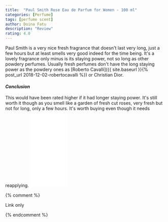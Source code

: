 ```yaml
---
title:  "Paul Smith Rose Eau de Parfum for Women - 100 ml"
categories: [Perfume]
tags: [perfume scent]
author: Doina Fatu
description: "Review"
rating: 4.0
---
```


Paul Smith is a very nice fresh fragrance that doesn't last very long, 
just a few hours but at least smells very good indeed for the time being.
It's a lovely fragrance only minus is its staying power, not so long as other powdery perfumes.
Usually fresh perfumes don't have the long staying power as the powdery ones as 
[Roberto Cavalli]({{ site.baseurl }}{% post_url 2018-12-02-robertocavalli %}) or Christian Dior.


<h4><em>Conclusion</em></h4>
This would have been rated higher if it had longer staying power. 
It's still worth it though as you smell like a garden of fresh cut roses, 
very fresh but not for long, only a few hours.
It's worth buying even though it needs reapplying.

<iframe style="width:120px;height:240px;" marginwidth="0" marginheight="0" scrolling="no" frameborder="0" src="//ws-eu.amazon-adsystem.com/widgets/q?ServiceVersion=20070822&OneJS=1&Operation=GetAdHtml&MarketPlace=GB&source=ac&ref=tf_til&ad_type=product_link&tracking_id=martindye21-21&marketplace=amazon&region=GB&placement=B002Z7FSW6&asins=B002Z7FSW6&linkId=eee07060903111ccb46a528d2d8f88a4&show_border=true&link_opens_in_new_window=false&price_color=333333&title_color=0066c0&bg_color=f2f2f2">
</iframe>

{% comment %}

Link only

{% endcomment %}